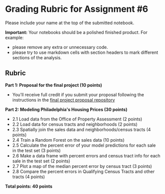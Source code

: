 # Grading Rubric for Assignment #6

Please include your name at the top of the submitted notebook.

**Important:** Your notebooks should be a polished finished product. For example:

- please remove any extra or unnecessary code.
- please try to use markdown cells with section headers to mark different sections of the analysis.

## Rubric

**Part 1: Proposal for the final project (10 points)**

- You'll receive full credit if you submit your proposal following the instructions in the [final project proposal repository](https://github.com/musa-550-fall-2024/finalProjectProposal)

**Part 2: Modeling Philadelphia's Housing Prices (30 points)**

- 2.1 Load data from the Office of Property Assessment (2 points)
- 2.2 Load data for census tracts and neighborhoods (2 points)
- 2.3 Spatially join the sales data and neighborhoods/census tracts (4 points)
- 2.4 Train a Random Forest on the sales data (10 points)
- 2.5 Calculate the percent error of your model predictions for each sale in the test set (3 points)
- 2.6 Make a data frame with percent errors and census tract info for each sale in the test set (2 points)
- 2.7 Plot a map of the median percent error by census tract (3 points)
- 2.8 Compare the percent errors in Qualifying Census Tracts and other tracts (4 points)

**Total points: 40 points**
